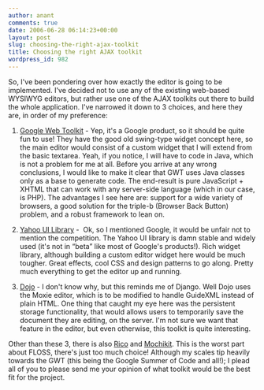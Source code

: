 ```yaml
---
author: anant
comments: true
date: 2006-06-28 06:14:23+00:00
layout: post
slug: choosing-the-right-ajax-toolkit
title: Choosing the right AJAX toolkit
wordpress_id: 982
---
```


So, I've been pondering over how exactly the editor is going to be
implemented. I've decided not to use any of the existing web-based WYSIWYG
editors, but rather use one of the AJAX toolkits out there to build the
whole application. I've narrowed it down to 3 choices, and here they are, in
order of my preference:

1. [Google Web Toolkit](http://replay.waybackmachine.org/20061119152147/http://code.google.com/webtoolkit/) - Yep, it's a Google product, so it should be
quite fun to
use! They have the good old swing-type widget concept here, so the main
editor would consist of a custom widget that I will extend from the basic
textarea. Yeah, if you notice, I will have to code in Java, which is not a
problem for me at all. Before you arrive at any wrong conclusions, I would
like to make it clear that GWT uses Java classes only as a base to generate
code. The end-result is pure JavaScript + XHTML that can work with any
server-side language (which in our case, is PHP). The advantages I see here
are: support for a wide variety of browsers, a good solution for the
triple-b (Browser Back Button) problem, and a robust framework to lean on.

2. [Yahoo UI Library](http://replay.waybackmachine.org/20061119152147/http://developer.yahoo.com/yui/) -  Ok, so I mentioned Google,
it would be unfair not to mention
the competition. The Yahoo UI library is damn stable and widely used (it's
not in “beta” like most of Google's products!). Rich widget library,
although building a custom editor widget here would be much tougher. Great
effects, cool CSS and design patterns to go along. Pretty much everything to
get the editor up and running.

3. [Dojo](http://replay.waybackmachine.org/20061119152147/http://dojotoolkit.org/) -
I don't know why, but this reminds me of Django. Well Dojo uses the
Moxie editor, which is to be modified to handle GuideXML instead of plain
HTML. One thing that caught my eye here was the persistent storage
functionality, that would allows users to temporarily save the document they
are editing, on the server. I'm not sure we want that feature in the editor,
but even otherwise, this toolkit is quite interesting.

Other than these 3, there is also
[Rico](http://replay.waybackmachine.org/20061119152147/http://openrico.org/rico/home.page) and [Mochikit](http://replay.waybackmachine.org/20061119152147/http://www.mochikit.com/).
This is the worst part about FLOSS, there's just too much choice!
Although my scales tip heavily towards the GWT (this being the Google
Summer of Code and all!); I plead all of you to please send me your opinion of
what toolkit would be the best fit for the project.
